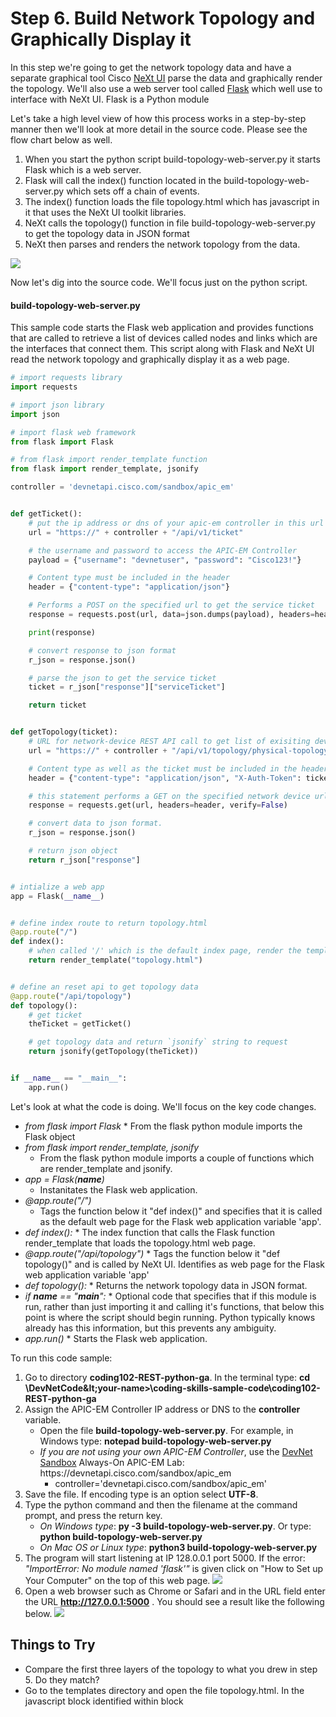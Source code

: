 # Step 6. Build Network Topology and Graphically Display it

In this step we're going to get the network topology data and have a separate graphical tool Cisco [NeXt UI](https://developer.cisco.com/site/neXt/) parse the data and graphically render the topology.  We'll also use a web server tool called [Flask](http://flask.pocoo.org/) which well use to interface with NeXt UI.  Flask is a Python module

Let's take a high level view of how this process works in a step-by-step manner then we'll look at more detail in the source code.  Please see the flow chart below as well.
1.  When you start the python script build-topology-web-server.py it starts Flask which is a web server.  
2.  Flask will call the index() function located in the build-topology-web-server.py which sets off a chain of events.
3.  The index() function loads the file topology.html which has javascript in it that uses the NeXt UI toolkit libraries.  
4.  NeXt calls the topology() function in file build-topology-web-server.py to get the topology data in JSON format
5.  NeXt then parses and renders the network topology from the data.

![](/posts/files/coding-102-rest-python-ga/assets/images/web-flow.png)


Now let's dig into the source code.  We'll focus just on the python script.
#### build-topology-web-server.py
This sample code starts the Flask web application and provides functions that are called to retrieve a list of devices called nodes and links which are the interfaces that connect them. This script along with Flask and NeXt UI read the network topology and graphically display it as a web page.


```python
# import requests library
import requests

# import json library
import json

# import flask web framework
from flask import Flask

# from flask import render_template function
from flask import render_template, jsonify

controller = 'devnetapi.cisco.com/sandbox/apic_em'


def getTicket():
    # put the ip address or dns of your apic-em controller in this url
    url = "https://" + controller + "/api/v1/ticket"

    # the username and password to access the APIC-EM Controller
    payload = {"username": "devnetuser", "password": "Cisco123!"}

    # Content type must be included in the header
    header = {"content-type": "application/json"}

    # Performs a POST on the specified url to get the service ticket
    response = requests.post(url, data=json.dumps(payload), headers=header, verify=False)

    print(response)

    # convert response to json format
    r_json = response.json()

    # parse the json to get the service ticket
    ticket = r_json["response"]["serviceTicket"]

    return ticket


def getTopology(ticket):
    # URL for network-device REST API call to get list of exisiting devices on the network.
    url = "https://" + controller + "/api/v1/topology/physical-topology"

    # Content type as well as the ticket must be included in the header
    header = {"content-type": "application/json", "X-Auth-Token": ticket}

    # this statement performs a GET on the specified network device url
    response = requests.get(url, headers=header, verify=False)

    # convert data to json format.
    r_json = response.json()

    # return json object
    return r_json["response"]


# intialize a web app
app = Flask(__name__)


# define index route to return topology.html
@app.route("/")
def index():
    # when called '/' which is the default index page, render the template 'topology.html'
    return render_template("topology.html")


# define an reset api to get topology data
@app.route("/api/topology")
def topology():
    # get ticket
    theTicket = getTicket()

    # get topology data and return `jsonify` string to request
    return jsonify(getTopology(theTicket))


if __name__ == "__main__":
    app.run()
```

Let's look at what the code is doing.  We'll focus on the key code changes.
* *from flask import Flask*
		* From the flask python module imports the Flask object
* *from flask import render_template, jsonify*
    * From the flask python module imports a couple of functions which are render_template and jsonify.
* *app = Flask(__name__)*
    * Instanitates the Flask web application.
* *@app.route("/")*
    * Tags the function below it "def index()" and specifies that it is called as the default web page for the Flask web application variable 'app'.
* *def index():*
		    * The index function that calls the Flask function render_template that loads the topology.html web page.
* *@app.route("/api/topology")*
				    * Tags the function below it "def topology()" and is called by NeXt UI.  Identifies as web page for the Flask web application variable 'app'
* *def topology():*
		* Returns the network topology data in JSON format.
* *if __name__ == "__main__":*
		* Optional code that specifies that if this module is run, rather than just importing it and calling it's functions, that below this point is where the script should begin running.  Python typically knows already has this information, but this prevents any ambiguity.
* *app.run()*
		* Starts the Flask web application.


To run this code sample:
1. Go to directory **coding102-REST-python-ga**.  In the terminal type:
    **cd \DevNetCode\&lt;your-name&gt;\coding-skills-sample-code\coding102-REST-python-ga**
2. Assign the APIC-EM Controller IP address or DNS to the **controller** variable.
    * Open the file **build-topology-web-server.py**.  For example, in Windows type: **notepad build-topology-web-server.py**
    * *If you are not using your own APIC-EM Controller*, use the [DevNet Sandbox](https://developer.cisco.com/site/devnet/sandbox/) Always-On APIC-EM Lab: https[]()://devnetapi.cisco.com/sandbox/apic_em
        * controller='devnetapi.cisco.com/sandbox/apic_em'
3. Save the file. If encoding type is an option select **UTF-8**.
4. Type the python command and then the filename at the command prompt, and press the return key.
    * *On Windows type*: **py -3 build-topology-web-server.py**.  Or type: **python build-topology-web-server.py**
    * *On Mac OS or Linux type*: **python3 build-topology-web-server.py**
5. The program will start listening at IP 128.0.0.1 port 5000.  If the error: *"ImportError: No module named 'flask'"* is given click on "How to Set up Your Computer" on the top of this web page.
![](/posts/files/coding-102-rest-python-ga/assets/images/webapp-start.png)
6.  Open a web browser such as Chrome or Safari and in the URL field enter the URL **http://127.0.0.1:5000** .  You should see a result like the following below.
![](/posts/files/coding-102-rest-python-ga/assets/images/topology-graph.png)


## Things to Try
* Compare the first three layers of the topology to what you drew in step 5.  Do they match?
* Go to the templates directory and open the file topology.html.  In the javascript block identified within block *<script type="text/javascript">* change the width and height from 800 to 400. Rerun the program. What's changed?


##Congratulations!  You've completed Coding 102!
